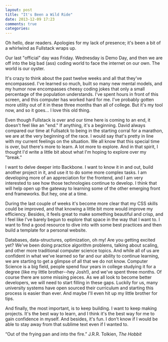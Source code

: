 ```yaml
---
layout: post
title: "It's Been a Wild Ride"
date: 2013-12-09 17:23
comments: true
categories:
---
```

Oh hello, dear readers. Apologies for my lack of presence; it's been a bit of a whirlwind as Fullstack wraps up.


Our last "official" day was Friday. Wednesday is Demo Day, and then we are off into the big bad (ass) coding world to face the internet on our own. The world is our oyster.


It's crazy to think about the past twelve weeks and all that they've encompassed. I've learned so much, built so many new mental models, and my humor now encompasses cheesy coding jokes that only a small percentage of the population understands. I've spent hours in front of this screen, and this computer has worked hard for me. I've probably gotten more utility out of it in these three months than all of college. But it's my tool now, and so it goes... I love this old thing.


Even though Fullstack is over and our time here is coming to an end, it doesn't feel like an "end." If anything, it's a beginning. David always compared our time at Fullsatck to being in the starting corral for a marathon, we are at the very beginning of the race. I would say that's pretty in line with my current feelings on the situation. We all know that this special time is over, but there's more to learn. A lot more to explore. And in that spirit, I thought I'd write a little bit about what I'm hoping to explore over my "break."


I want to delve deeper into Backbone. I want to know it in and out, build another project in it, and use it to do some more complex tasks. I am developing more of an appreciation for the frontend, and I am very interested to see how those technologies continue to develop. I think that will help open up the gateway to learning some of the other emerging front end frameworks. But hey, one at a time.

During the last couple of weeks it's become more clear that my CSS skills could be improved, and that knowing a little bit more would improve my efficiency. Besides, it feels great to make something beautiful and crisp, and I feel like I've barely begun to explore that space in the way that I want to. I want to find a good resource to dive into with some best practices and then build a template for a personal website.


Databases, data-structures, optimization, oh my! Are you getting excited yet? We've been doing practice algorithm problems, talking about scaling, and other more traditional computer science topics. And while all of us are confident in what we've learned so far and our ability to continue learning, we are starting to get a glimpse of all that we do not know. Computer Science is a big field, people spend four years in college studying it for a degree (like my little brother--hey Josh!), and we've spent three months. Of course there are some missing pieces. As we all look to become better developers, we will need to start filling in these gaps. Luckily for us, many university systems have open sourced their curriculum and starting this process is easier than ever. And maybe I'll even hit up my little brother for tips.


And finally, the most important, is to keep building. I want to keep making projects. It's the best way to learn, and I think it's the best way for me to gain confidence in myself. And besides, it's fun. I don't know if I would be able to stay away from that sublime text even if I wanted to.


“Out of the frying pan and into the fire.” J.R.R. Tolkien, *The Hobbit*
